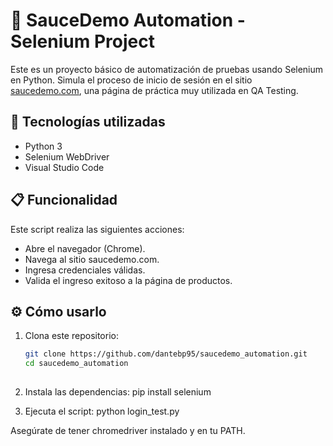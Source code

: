 # 🧪 SauceDemo Automation - Selenium Project

Este es un proyecto básico de automatización de pruebas usando Selenium en Python. Simula el proceso de inicio de sesión en el sitio [saucedemo.com](https://www.saucedemo.com/), una página de práctica muy utilizada en QA Testing.

## 🚀 Tecnologías utilizadas

- Python 3
- Selenium WebDriver
- Visual Studio Code

## 📋 Funcionalidad

Este script realiza las siguientes acciones:

- Abre el navegador (Chrome).
- Navega al sitio saucedemo.com.
- Ingresa credenciales válidas.
- Valida el ingreso exitoso a la página de productos.

## ⚙️ Cómo usarlo

1. Clona este repositorio:
   ```bash
   git clone https://github.com/dantebp95/saucedemo_automation.git
   cd saucedemo_automation
 
2. Instala las dependencias:
pip install selenium

3. Ejecuta el script:
python login_test.py

Asegúrate de tener chromedriver instalado y en tu PATH.
